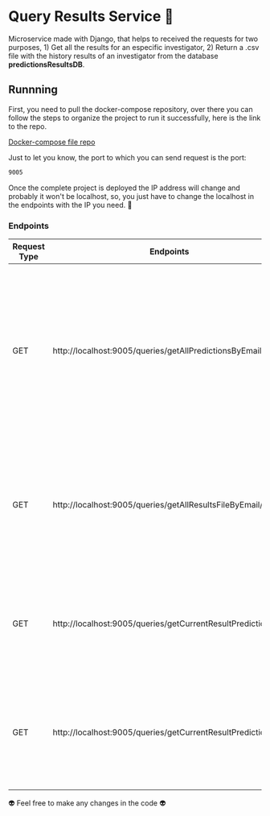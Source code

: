 
# Query Results Service 🔭
Microservice made with Django, that helps to received the requests for two purposes, 1) Get all the results for an especific investigator, 2) Return a .csv file with the history results of an investigator from the database **predictionsResultsDB**.


## Runnning
First, you need to pull the docker-compose repository, over there you can follow the steps to organize the project to run it successfully, here is the link to the repo.

[Docker-compose file repo](https://github.com/Proyecto-de-Grado-Brainy-Noise/docker-compose/tree/develop)

Just to let you know, the port to which you can send request is the port:

```sh
9005
```

Once the complete project is deployed the IP address will change and probably it won't be localhost, so, you just have to change the localhost in the endpoints with the IP you need. 🧐

### Endpoints
| Request Type | Endpoints |Description|Params|Body|
| ------ | ------ | ------ | ------ | ------ |
| GET | http://localhost:9005/queries/getAllPredictionsByEmail/ |This endpoint has the unique purpose to received the email of the investigator and returns a list of JSON objects with all the results of the predictions.|**email**(String)||
| GET | http://localhost:9005/queries/getAllResultsFileByEmail/ |This endpoint has the unique purpose to received the email of the investigator and returns a **.csv** file with the all the results.|**email**(String)||
| GET | http://localhost:9005/queries/getCurrentResultPrediction/ |This endpoint has the unique purpose to received the task_id and returns the json of the result.|**task_id**(String)||
| GET | http://localhost:9005/queries/getCurrentResultPredictionFile/ |This endpoint has the unique purpose to received the task_id  and returns a **.csv** file with the result.|**task_id**(String)||


👽 Feel free to make any changes in the code 👽


